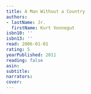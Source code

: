 ```yaml
---
title: A Man Without a Country
authors:
- lastName: Jr.
  firstName: Kurt Vonnegut
isbn10: ''
isbn13: ''
read: 2006-01-01
rating: 5
yearPublished: 2011
reading: false
asin:
subtitle:
narrators:
cover:
---
```

